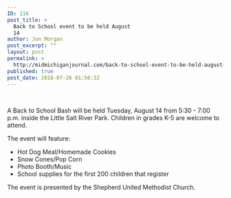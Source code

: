 ```yaml
---
ID: 116
post_title: >
  Back to School event to be held August
  14
author: Jon Morgan
post_excerpt: ""
layout: post
permalink: >
  http://midmichiganjournal.com/back-to-school-event-to-be-held-august-14
published: true
post_date: 2018-07-26 01:56:32
---
```

&nbsp;

A Back to School Bash will be held Tuesday, August 14 from 5:30 - 7:00 p.m. inside the Little Salt River Park. Children in grades K-5 are welcome to attend.

The event will feature:
<ul>
 	<li>Hot Dog Meal/Homemade Cookies</li>
 	<li>Snow Cones/Pop Corn</li>
 	<li>Photo Booth/Music</li>
 	<li>School supplies for the first 200 children that register</li>
</ul>
The event is presented by the Shepherd United Methodist Church.